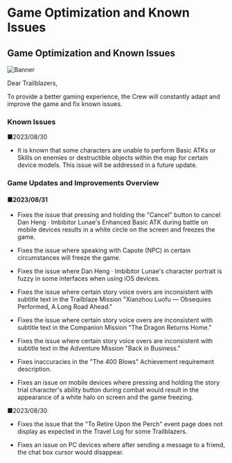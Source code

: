 # Game Optimization and Known Issues
## Game Optimization and Known Issues
![Banner](https://sdk.hoyoverse.com/upload/ann/2023/08/30/397a1051b21b942694bf256ce3c69d9c_721022059090526310.png)

Dear Trailblazers,

To provide a better gaming experience, the Crew will constantly adapt and improve the game and fix known issues.

### Known Issues

■2023/08/30

- It is known that some characters are unable to perform Basic ATKs or Skills on enemies or destructible objects within the map for certain device models. This issue will be addressed in a future update.

### Game Updates and Improvements Overview

#### ■2023/08/31

- Fixes the issue that pressing and holding the "Cancel" button to cancel Dan Heng ‧ Imbibitor Lunae's Enhanced Basic ATK during battle on mobile devices results in a white circle on the screen and freezes the game.

- Fixes the issue where speaking with Capote (NPC) in certain circumstances will freeze the game.

- Fixes the issue where Dan Heng ‧ Imbibitor Lunae's character portrait is fuzzy in some interfaces when using iOS devices.

- Fixes the issue where certain story voice overs are inconsistent with subtitle text in the Trailblaze Mission "Xianzhou Luofu — Obsequies Performed, A Long Road Ahead."

- Fixes the issue where certain story voice overs are inconsistent with subtitle text in the Companion Mission "The Dragon Returns Home."

- Fixes the issue where certain story voice overs are inconsistent with subtitle text in the Adventure Mission "Back in Business."

- Fixes inaccuracies in the "The 400 Blows" Achievement requirement description.

- Fixes an issue on mobile devices where pressing and holding the story trial character's ability button during combat would result in the appearance of a white halo on screen and the game freezing.

■2023/08/30

- Fixes the issue that the "To Retire Upon the Perch" event page does not display as expected in the Travel Log for some Trailblazers.

- Fixes an issue on PC devices where after sending a message to a friend, the chat box cursor would disappear.
